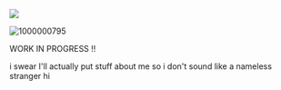 ![](https://komarev.com/ghpvc/?username=pixelbrickz&color=9c994e&label=notes)

![1000000795](https://github.com/user-attachments/assets/bd8ace68-a5c3-4793-b656-4f8e0ba85175)






WORK IN PROGRESS !!

i swear I'll actually put stuff about me so i don't sound like a nameless stranger hi
